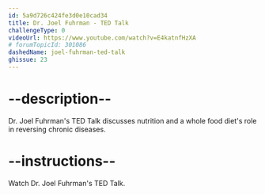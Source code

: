 ```yaml
---
id: 5a9d726c424fe3d0e10cad34
title: Dr. Joel Fuhrman - TED Talk
challengeType: 0
videoUrl: https://www.youtube.com/watch?v=E4katnfHzXA
# forumTopicId: 301086
dashedName: joel-fuhrman-ted-talk
ghissue: 23
---
```


# --description--

Dr. Joel Fuhrman's TED Talk discusses nutrition and a whole food diet's role in reversing chronic diseases.

# --instructions--

Watch Dr. Joel Fuhrman's TED Talk.